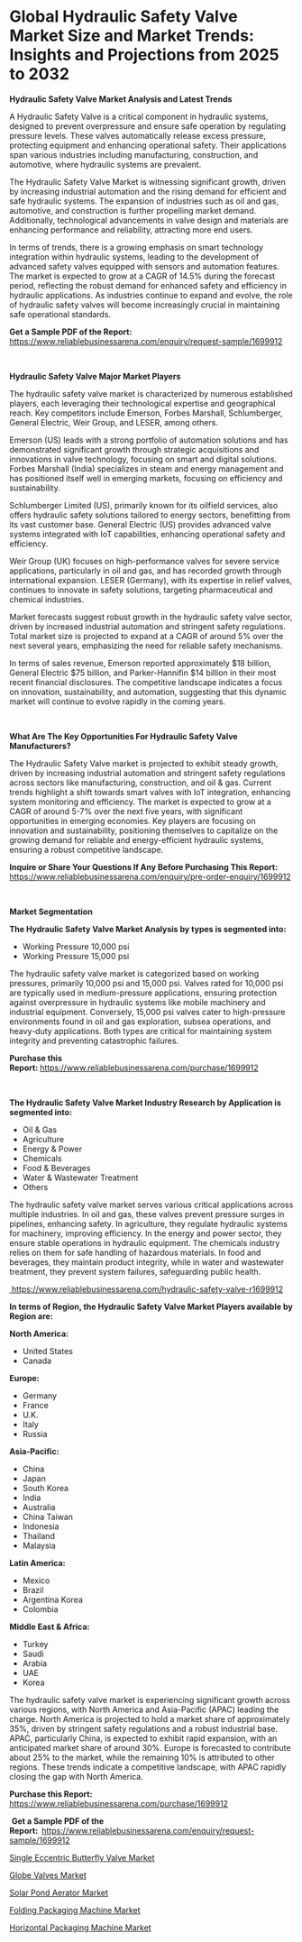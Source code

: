 <p><h1>Global Hydraulic Safety Valve Market Size and Market Trends: Insights and Projections from 2025 to 2032</h1></p><p><strong>Hydraulic Safety Valve Market Analysis and Latest Trends</strong></p>
<p><p>A Hydraulic Safety Valve is a critical component in hydraulic systems, designed to prevent overpressure and ensure safe operation by regulating pressure levels. These valves automatically release excess pressure, protecting equipment and enhancing operational safety. Their applications span various industries including manufacturing, construction, and automotive, where hydraulic systems are prevalent.</p><p>The Hydraulic Safety Valve Market is witnessing significant growth, driven by increasing industrial automation and the rising demand for efficient and safe hydraulic systems. The expansion of industries such as oil and gas, automotive, and construction is further propelling market demand. Additionally, technological advancements in valve design and materials are enhancing performance and reliability, attracting more end users.</p><p>In terms of trends, there is a growing emphasis on smart technology integration within hydraulic systems, leading to the development of advanced safety valves equipped with sensors and automation features. The market is expected to grow at a CAGR of 14.5% during the forecast period, reflecting the robust demand for enhanced safety and efficiency in hydraulic applications. As industries continue to expand and evolve, the role of hydraulic safety valves will become increasingly crucial in maintaining safe operational standards.</p></p>
<p><strong>Get a Sample PDF of the Report:&nbsp;</strong> <a href="https://www.reliablebusinessarena.com/enquiry/request-sample/1699912?utm_campaign=2217&utm_medium=2&utm_source=Github&utm_content=ia&utm_term=27032025&utm_id=hydraulic-safety-valve">https://www.reliablebusinessarena.com/enquiry/request-sample/1699912</a></p>
<p>&nbsp;</p>
<p><strong>Hydraulic Safety Valve Major Market Players</strong></p>
<p><p>The hydraulic safety valve market is characterized by numerous established players, each leveraging their technological expertise and geographical reach. Key competitors include Emerson, Forbes Marshall, Schlumberger, General Electric, Weir Group, and LESER, among others.</p><p>Emerson (US) leads with a strong portfolio of automation solutions and has demonstrated significant growth through strategic acquisitions and innovations in valve technology, focusing on smart and digital solutions. Forbes Marshall (India) specializes in steam and energy management and has positioned itself well in emerging markets, focusing on efficiency and sustainability.</p><p>Schlumberger Limited (US), primarily known for its oilfield services, also offers hydraulic safety solutions tailored to energy sectors, benefitting from its vast customer base. General Electric (US) provides advanced valve systems integrated with IoT capabilities, enhancing operational safety and efficiency. </p><p>Weir Group (UK) focuses on high-performance valves for severe service applications, particularly in oil and gas, and has recorded growth through international expansion. LESER (Germany), with its expertise in relief valves, continues to innovate in safety solutions, targeting pharmaceutical and chemical industries.</p><p>Market forecasts suggest robust growth in the hydraulic safety valve sector, driven by increased industrial automation and stringent safety regulations. Total market size is projected to expand at a CAGR of around 5% over the next several years, emphasizing the need for reliable safety mechanisms.</p><p>In terms of sales revenue, Emerson reported approximately $18 billion, General Electric $75 billion, and Parker-Hannifin $14 billion in their most recent financial disclosures. The competitive landscape indicates a focus on innovation, sustainability, and automation, suggesting that this dynamic market will continue to evolve rapidly in the coming years.</p></p>
<p>&nbsp;</p>
<p><strong>What Are The Key Opportunities For Hydraulic Safety Valve Manufacturers?</strong></p>
<p><p>The Hydraulic Safety Valve market is projected to exhibit steady growth, driven by increasing industrial automation and stringent safety regulations across sectors like manufacturing, construction, and oil & gas. Current trends highlight a shift towards smart valves with IoT integration, enhancing system monitoring and efficiency. The market is expected to grow at a CAGR of around 5-7% over the next five years, with significant opportunities in emerging economies. Key players are focusing on innovation and sustainability, positioning themselves to capitalize on the growing demand for reliable and energy-efficient hydraulic systems, ensuring a robust competitive landscape.</p></p>
<p><strong>Inquire or Share Your Questions If Any Before Purchasing This Report:</strong> <a href="https://www.reliablebusinessarena.com/enquiry/pre-order-enquiry/1699912?utm_campaign=2217&utm_medium=2&utm_source=Github&utm_content=ia&utm_term=27032025&utm_id=hydraulic-safety-valve">https://www.reliablebusinessarena.com/enquiry/pre-order-enquiry/1699912</a></p>
<p>&nbsp;</p>
<p><strong>Market Segmentation</strong></p>
<p><strong>The Hydraulic Safety Valve Market Analysis by types is segmented into:</strong></p>
<p><ul><li>Working Pressure 10,000 psi</li><li>Working Pressure 15,000 psi</li></ul></p>
<p><p>The hydraulic safety valve market is categorized based on working pressures, primarily 10,000 psi and 15,000 psi. Valves rated for 10,000 psi are typically used in medium-pressure applications, ensuring protection against overpressure in hydraulic systems like mobile machinery and industrial equipment. Conversely, 15,000 psi valves cater to high-pressure environments found in oil and gas exploration, subsea operations, and heavy-duty applications. Both types are critical for maintaining system integrity and preventing catastrophic failures.</p></p>
<p><strong>Purchase this Report:&nbsp;</strong><a href="https://www.reliablebusinessarena.com/purchase/1699912?utm_campaign=2217&utm_medium=2&utm_source=Github&utm_content=ia&utm_term=27032025&utm_id=hydraulic-safety-valve">https://www.reliablebusinessarena.com/purchase/1699912</a></p>
<p>&nbsp;</p>
<p><strong>The Hydraulic Safety Valve Market Industry Research by Application is segmented into:</strong></p>
<p><ul><li>Oil & Gas</li><li>Agriculture</li><li>Energy & Power</li><li>Chemicals</li><li>Food & Beverages</li><li>Water & Wastewater Treatment</li><li>Others</li></ul></p>
<p><p>The hydraulic safety valve market serves various critical applications across multiple industries. In oil and gas, these valves prevent pressure surges in pipelines, enhancing safety. In agriculture, they regulate hydraulic systems for machinery, improving efficiency. In the energy and power sector, they ensure stable operations in hydraulic equipment. The chemicals industry relies on them for safe handling of hazardous materials. In food and beverages, they maintain product integrity, while in water and wastewater treatment, they prevent system failures, safeguarding public health.</p></p>
<p><a href="https://www.reliablebusinessarena.com/hydraulic-safety-valve-r1699912?utm_campaign=2217&utm_medium=2&utm_source=Github&utm_content=ia&utm_term=27032025&utm_id=hydraulic-safety-valve">&nbsp;https://www.reliablebusinessarena.com/hydraulic-safety-valve-r1699912</a></p>
<p><strong>In terms of Region, the Hydraulic Safety Valve Market Players available by Region are:</strong></p>
<p>
    <p> <strong> North America: </strong>
        <ul>
            <li>United States</li>
            <li>Canada</li>
        </ul>
        </p> 
    <p> <strong> Europe: </strong>
        <ul>
            <li>Germany</li>
            <li>France</li>
            <li>U.K.</li>
            <li>Italy</li>
            <li>Russia</li>
        </ul>
        </p> 
    <p> <strong> Asia-Pacific: </strong>
        <ul>
            <li>China</li>
            <li>Japan</li>
            <li>South Korea</li>
            <li>India</li>
            <li>Australia</li>
            <li>China Taiwan</li>
            <li>Indonesia</li>
            <li>Thailand</li>
            <li>Malaysia</li>
        </ul>
        </p> 
    <p> <strong> Latin America: </strong>
        <ul>
            <li>Mexico</li>
            <li>Brazil</li>
            <li>Argentina Korea</li>
            <li>Colombia</li>
        </ul>
        </p> 
    <p> <strong> Middle East & Africa: </strong>
        <ul>
            <li>Turkey</li>
            <li>Saudi</li>
            <li>Arabia</li>
            <li>UAE</li>
            <li>Korea</li>
        </ul>
    </p>
    </p>
<p><p>The hydraulic safety valve market is experiencing significant growth across various regions, with North America and Asia-Pacific (APAC) leading the charge. North America is projected to hold a market share of approximately 35%, driven by stringent safety regulations and a robust industrial base. APAC, particularly China, is expected to exhibit rapid expansion, with an anticipated market share of around 30%. Europe is forecasted to contribute about 25% to the market, while the remaining 10% is attributed to other regions. These trends indicate a competitive landscape, with APAC rapidly closing the gap with North America.</p></p>
<p><strong>Purchase this Report: </strong><a href="https://www.reliablebusinessarena.com/purchase/1699912?utm_campaign=2217&utm_medium=2&utm_source=Github&utm_content=ia&utm_term=27032025&utm_id=hydraulic-safety-valve">https://www.reliablebusinessarena.com/purchase/1699912</a></p>
<p>&nbsp;<strong>Get a Sample PDF of the Report:&nbsp;&nbsp;</strong><a href="https://www.reliablebusinessarena.com/enquiry/request-sample/1699912?utm_campaign=2217&utm_medium=2&utm_source=Github&utm_content=ia&utm_term=27032025&utm_id=hydraulic-safety-valve">https://www.reliablebusinessarena.com/enquiry/request-sample/1699912</a></p>
<p><strong></strong></p>
<p><p><a href="https://github.com/safurdorthu8/Market-Research-Report-List-1/blob/main/single-eccentric-butterfly-valve-market.md?utm_campaign=2217&utm_medium=2&utm_source=Github&utm_content=ia&utm_term=27032025&utm_id=hydraulic-safety-valve">Single Eccentric Butterfly Valve Market</a></p><p><a href="https://github.com/roceljiabur/Market-Research-Report-List-1/blob/main/globe-valves-market.md?utm_campaign=2217&utm_medium=2&utm_source=Github&utm_content=ia&utm_term=27032025&utm_id=hydraulic-safety-valve">Globe Valves Market</a></p><p><a href="https://www.linkedin.com/pulse/solar-pond-aerator-industry-trends-comprehensive-market-study-s4uve?utm_campaign=2217&utm_medium=2&utm_source=Github&utm_content=ia&utm_term=27032025&utm_id=hydraulic-safety-valve">Solar Pond Aerator Market</a></p><p><a href="https://www.linkedin.com/pulse/folding-packaging-machine-market-demand-revenue-insights-1awse?utm_campaign=2217&utm_medium=2&utm_source=Github&utm_content=ia&utm_term=27032025&utm_id=hydraulic-safety-valve">Folding Packaging Machine Market</a></p><p><a href="https://www.linkedin.com/pulse/horizontal-packaging-machine-market-projections-2025-2032-growing-dkghe?utm_campaign=2217&utm_medium=2&utm_source=Github&utm_content=ia&utm_term=27032025&utm_id=hydraulic-safety-valve">Horizontal Packaging Machine Market</a></p></p>